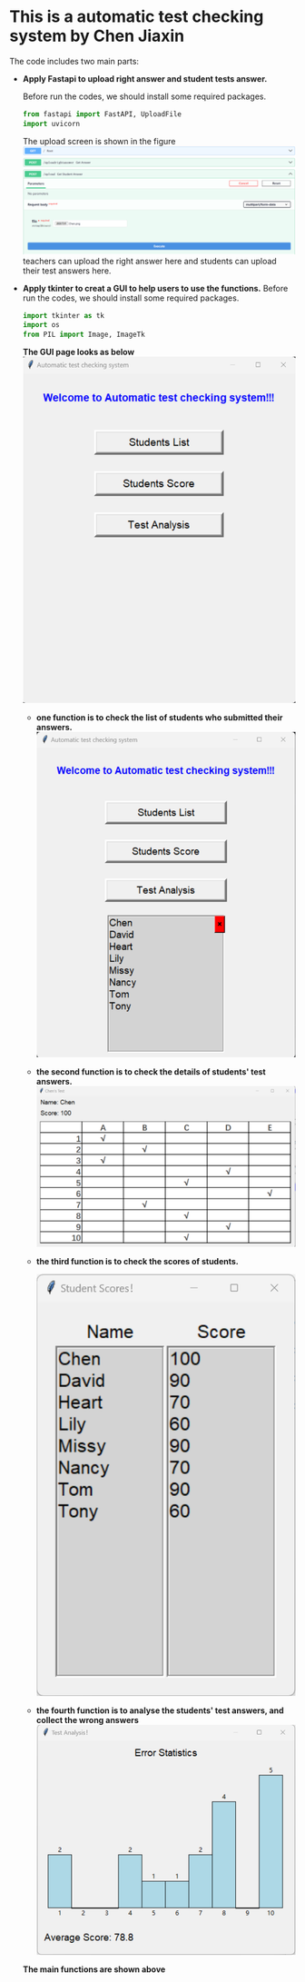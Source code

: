 # This is a automatic test checking system by Chen Jiaxin
The code includes two main parts:
- **Apply Fastapi to upload right answer and student tests answer.**

  Before run the codes, we should install some required packages.
  ```python
  from fastapi import FastAPI, UploadFile
  import uvicorn
  ```
  The upload screen is shown in the figure
  ![](https://github.com/Chen-JiX/Chen-Jiaxin_Software_Engineering_Practice/blob/main/operating_results/upload_func.png)
  teachers can upload the right answer here and students can upload their test answers here.
  
- **Apply tkinter to creat a GUI to help users to use the functions.**
  Before run the codes, we should install some required packages.
  ```python
  import tkinter as tk
  import os
  from PIL import Image, ImageTk
  ```
  
  **The GUI page looks as below**
  ![](https://github.com/Chen-JiX/Chen-Jiaxin_Software_Engineering_Practice/blob/main/operating_results/GUI.png)
  
  - **one function is to check the list of students who submitted their answers.**
    ![](https://github.com/Chen-JiX/Chen-Jiaxin_Software_Engineering_Practice/blob/main/operating_results/func1.png)

  - **the second function is to check the details of students' test answers.**
    ![](https://github.com/Chen-JiX/Chen-Jiaxin_Software_Engineering_Practice/blob/main/operating_results/func2.png)

  - **the third function is to check the scores of students.**
    
    ![](https://github.com/Chen-JiX/Chen-Jiaxin_Software_Engineering_Practice/blob/main/operating_results/func3.png)

  - **the fourth function is to analyse the students' test answers, and collect the wrong answers**
    ![](https://github.com/Chen-JiX/Chen-Jiaxin_Software_Engineering_Practice/blob/main/operating_results/func4.png)

  **The main functions are shown above**

    

